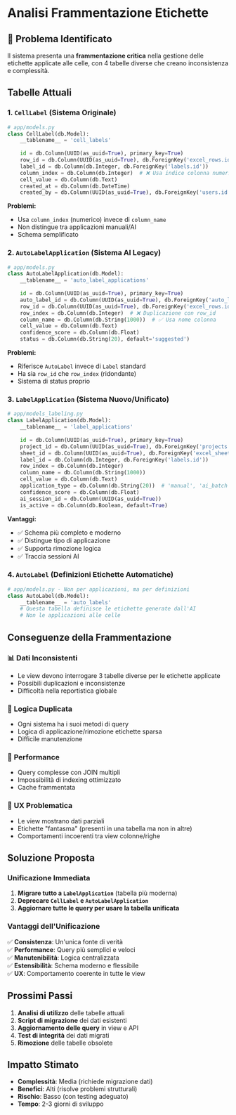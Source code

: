 # Analisi Frammentazione Etichette

## 🚨 Problema Identificato

Il sistema presenta una **frammentazione critica** nella gestione delle etichette applicate alle celle, con 4 tabelle diverse che creano inconsistenza e complessità.

## Tabelle Attuali

### 1. `CellLabel` (Sistema Originale)
```python
# app/models.py
class CellLabel(db.Model):
    __tablename__ = 'cell_labels'
    
    id = db.Column(UUID(as_uuid=True), primary_key=True)
    row_id = db.Column(UUID(as_uuid=True), db.ForeignKey('excel_rows.id'))
    label_id = db.Column(db.Integer, db.ForeignKey('labels.id'))
    column_index = db.Column(db.Integer)  # ❌ Usa indice colonna numerico
    cell_value = db.Column(db.Text)
    created_at = db.Column(db.DateTime)
    created_by = db.Column(UUID(as_uuid=True), db.ForeignKey('users.id'))
```

**Problemi:**
- Usa `column_index` (numerico) invece di `column_name`
- Non distingue tra applicazioni manuali/AI
- Schema semplificato

### 2. `AutoLabelApplication` (Sistema AI Legacy)
```python
# app/models.py
class AutoLabelApplication(db.Model):
    __tablename__ = 'auto_label_applications'
    
    id = db.Column(UUID(as_uuid=True), primary_key=True)
    auto_label_id = db.Column(UUID(as_uuid=True), db.ForeignKey('auto_labels.id'))
    row_id = db.Column(UUID(as_uuid=True), db.ForeignKey('excel_rows.id'), nullable=True)
    row_index = db.Column(db.Integer)  # ❌ Duplicazione con row_id
    column_name = db.Column(db.String(1000))  # ✅ Usa nome colonna
    cell_value = db.Column(db.Text)
    confidence_score = db.Column(db.Float)
    status = db.Column(db.String(20), default='suggested')
```

**Problemi:**
- Riferisce `AutoLabel` invece di `Label` standard
- Ha sia `row_id` che `row_index` (ridondante)
- Sistema di status proprio

### 3. `LabelApplication` (Sistema Nuovo/Unificato)
```python
# app/models_labeling.py
class LabelApplication(db.Model):
    __tablename__ = 'label_applications'
    
    id = db.Column(UUID(as_uuid=True), primary_key=True)
    project_id = db.Column(UUID(as_uuid=True), db.ForeignKey('projects.id'))
    sheet_id = db.Column(UUID(as_uuid=True), db.ForeignKey('excel_sheets.id'))
    label_id = db.Column(db.Integer, db.ForeignKey('labels.id'))
    row_index = db.Column(db.Integer)
    column_name = db.Column(db.String(1000))
    cell_value = db.Column(db.Text)
    application_type = db.Column(db.String(20))  # 'manual', 'ai_batch', 'ai_single'
    confidence_score = db.Column(db.Float)
    ai_session_id = db.Column(UUID(as_uuid=True))
    is_active = db.Column(db.Boolean, default=True)
```

**Vantaggi:**
- ✅ Schema più completo e moderno
- ✅ Distingue tipo di applicazione
- ✅ Supporta rimozione logica
- ✅ Traccia sessioni AI

### 4. `AutoLabel` (Definizioni Etichette Automatiche)
```python
# app/models.py - Non per applicazioni, ma per definizioni
class AutoLabel(db.Model):
    __tablename__ = 'auto_labels'
    # Questa tabella definisce le etichette generate dall'AI
    # Non le applicazioni alle celle
```

## Conseguenze della Frammentazione

### 📊 **Dati Inconsistenti**
- Le view devono interrogare 3 tabelle diverse per le etichette applicate
- Possibili duplicazioni e inconsistenze
- Difficoltà nella reportistica globale

### 🔧 **Logica Duplicata**
- Ogni sistema ha i suoi metodi di query
- Logica di applicazione/rimozione etichette sparsa
- Difficile manutenzione

### 🚀 **Performance**
- Query complesse con JOIN multipli
- Impossibilità di indexing ottimizzato
- Cache frammentata

### 🎨 **UX Problematica**
- Le view mostrano dati parziali
- Etichette "fantasma" (presenti in una tabella ma non in altre)
- Comportamenti incoerenti tra view colonne/righe

## Soluzione Proposta

### **Unificazione Immediata**

1. **Migrare tutto a `LabelApplication`** (tabella più moderna)
2. **Deprecare `CellLabel` e `AutoLabelApplication`**
3. **Aggiornare tutte le query per usare la tabella unificata**

### **Vantaggi dell'Unificazione**

✅ **Consistenza**: Un'unica fonte di verità  
✅ **Performance**: Query più semplici e veloci  
✅ **Manutenibilità**: Logica centralizzata  
✅ **Estensibilità**: Schema moderno e flessibile  
✅ **UX**: Comportamento coerente in tutte le view  

## Prossimi Passi

1. **Analisi di utilizzo** delle tabelle attuali
2. **Script di migrazione** dei dati esistenti
3. **Aggiornamento delle query** in view e API
4. **Test di integrità** dei dati migrati
5. **Rimozione** delle tabelle obsolete

## Impatto Stimato

- **Complessità**: Media (richiede migrazione dati)
- **Benefici**: Alti (risolve problemi strutturali)
- **Rischio**: Basso (con testing adeguato)
- **Tempo**: 2-3 giorni di sviluppo
